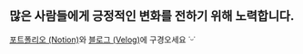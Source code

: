 ## 많은 사람들에게 긍정적인 변화를 전하기 위해 노력합니다.  
[포트폴리오 (Notion)](https://siniseong.notion.site/17ae00310b3980fbae60c54efca78551?pvs=4)와 [블로그 (Velog)](https://velog.io/@huise0ng/posts)에 구경오세요 ˙ᵕ˙
